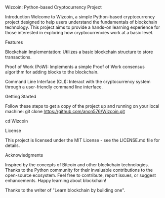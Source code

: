 Wizcoin: Python-based Cryptocurrency Project



Introduction
Welcome to Wizcoin, a simple Python-based cryptocurrency project designed to help users understand the fundamentals of blockchain technology. This project aims to provide a hands-on learning experience for those interested in exploring how cryptocurrencies work at a basic level.

Features

Blockchain Implementation: Utilizes a basic blockchain structure to store transactions.

Proof of Work (PoW): Implements a simple Proof of Work consensus algorithm for adding blocks to the blockchain.

Command Line Interface (CLI): Interact with the cryptocurrency system through a user-friendly command line interface.

Getting Started

Follow these steps to get a copy of the project up and running on your local machine:
git clone https://github.com/anon576/Wizcoin.git

cd Wizcoin



License

This project is licensed under the MIT License - see the LICENSE.md file for details.

Acknowledgments

Inspired by the concepts of Bitcoin and other blockchain technologies.
Thanks to the Python community for their invaluable contributions to the open-source ecosystem.
Feel free to contribute, report issues, or suggest enhancements. Happy learning about blockchain!

Thanks to the writer of "Learn blockchain by building one".

